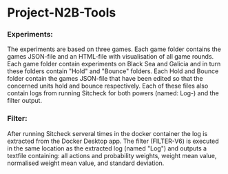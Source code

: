 # Project-N2B-Tools

### Experiments:
The experiments are based on three games. Each game folder contains the games JSON-file and an HTML-file with visualisation of all game rounds.
Each game folder contain experiments on Black Sea and Galicia and in turn these folders contain "Hold" and "Bounce" folders.
Each Hold and Bounce folder contain the games JSON-file that have been edited so that the concerned units hold and bounce respectively.
Each of these files also contain logs from running Sitcheck for both powers (named: Log-<Power>) and the filter output.

### Filter:
After running Sitcheck serveral times in the docker container the log is extracted from the Docker Desktop app. 
The filter (FILTER-V6) is executed in the same location as the extracted log (named "Log") and outputs a textfile containing: all actions and probability weights, weight mean value, normalised weight mean value, and standard deviation.

